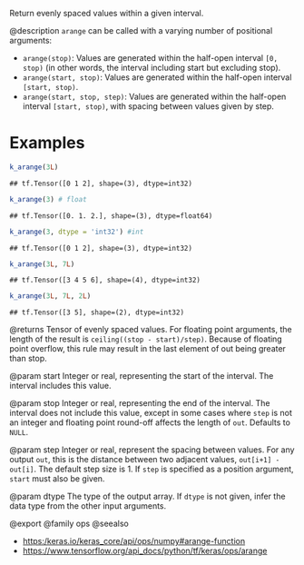 Return evenly spaced values within a given interval.

@description
`arange` can be called with a varying number of positional arguments:
* `arange(stop)`: Values are generated within the half-open interval
    `[0, stop)` (in other words, the interval including start but excluding
    stop).
* `arange(start, stop)`: Values are generated within the half-open interval
    `[start, stop)`.
* `arange(start, stop, step)`: Values are generated within the half-open
    interval `[start, stop)`, with spacing between values given by step.

# Examples

```r
k_arange(3L)
```

```
## tf.Tensor([0 1 2], shape=(3), dtype=int32)
```

```r
k_arange(3) # float
```

```
## tf.Tensor([0. 1. 2.], shape=(3), dtype=float64)
```

```r
k_arange(3, dtype = 'int32') #int
```

```
## tf.Tensor([0 1 2], shape=(3), dtype=int32)
```

```r
k_arange(3L, 7L)
```

```
## tf.Tensor([3 4 5 6], shape=(4), dtype=int32)
```

```r
k_arange(3L, 7L, 2L)
```

```
## tf.Tensor([3 5], shape=(2), dtype=int32)
```

@returns
Tensor of evenly spaced values.
For floating point arguments, the length of the result is
`ceiling((stop - start)/step)`. Because of floating point overflow, this
rule may result in the last element of out being greater than stop.

@param start
Integer or real, representing the start of the interval. The
interval includes this value.

@param stop
Integer or real, representing the end of the interval. The
interval does not include this value, except in some cases where
`step` is not an integer and floating point round-off affects the
length of `out`. Defaults to `NULL`.

@param step
Integer or real, represent the spacing between values. For any
output `out`, this is the distance between two adjacent values,
`out[i+1] - out[i]`. The default step size is 1. If `step` is
specified as a position argument, `start` must also be given.

@param dtype
The type of the output array. If `dtype` is not given, infer the
data type from the other input arguments.

@export
@family ops
@seealso
+ <https:/keras.io/keras_core/api/ops/numpy#arange-function>
+ <https://www.tensorflow.org/api_docs/python/tf/keras/ops/arange>
